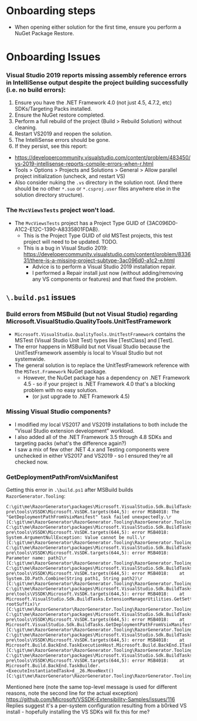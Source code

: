 
# Onboarding steps

* When opening either solution for the first time, ensure you perform a NuGet Package Restore.

# Onboarding Issues

### Visual Studio 2019 reports missing assembly reference errors in IntelliSense output despite the project building successfully (i.e. no build errors):

1. Ensure you have the .NET Framework 4.0 (not just 4.5, 4.7.2, etc) SDKs/Targeting Packs installed.
1. Ensure the NuGet restore completed.
1. Perform a full rebuild of the project (Build > Rebuild Solution) without cleaning.
1. Restart VS2019 and reopen the solution.
1. The IntelliSense errors should be gone.
1. If they persist, see this report:
  * https://developercommunity.visualstudio.com/content/problem/483450/vs-2019-intellisense-reports-compile-errors-when-r.html
  * Tools > Options > Projects and Solutions > General > Allow parallel project initialization (uncheck, and restart VS)
  * Also consider nuking the `.vs` directory in the solution root. (And there should be no other `*.suo` or `*.csproj.user` files anywhere else in the solution directory structure).

### The `MvcViewsTests` project won't load.

* The `MvcViewsTests` project has a Project Type GUID of {3AC096D0-A1C2-E12C-1390-A8335801FDAB}.
  * This is the Project Type GUID of old MSTest projects, this test project will need to be updated. TODO.
  * This is a bug in Visual Studio 2019: https://developercommunity.visualstudio.com/content/problem/833631/there-is-a-missing-project-subtype-3ac096d0-a1c2-e.html
	* Advice is to perform a Visual Studio 2019 installation repair.
    * I performed a Repair install just now (without adding/removing any VS components or features) and that fixed the problem.

## `\.build.ps1` issues

### Build errors from MSBuild (but not Visual Studio) regarding Microsoft.VisualStudio.QualityTools.UnitTestFramework

* `Microsoft.VisualStudio.QualityTools.UnitTestFramework` contains the MSTest (Visual Studio Unit Test) types like [TestClass] and [Test].
* The error happens in MSBuild but not Visual Studio because the UnitTestFramework assembly is local to Visual Studio but not systemwide.
* The general solution is to replace the UnitTestFramework reference with the `MSTest.Framework` NuGet package.
  * However, the NuGet package has a dependency on .NET Framework 4.5 - so if your project is .NET Framework 4.0 that's a blocking problem with no easy solution.
    * (or just upgrade to .NET Framework 4.5)

### Missing Visual Studio components?

* I modified my local VS2017 and VS2019 installations to both include the "Visual Studio extension development" workload.
* I also added all of the .NET Framework 3.5 through 4.8 SDKs and targeting packs (what's the difference again?)
* I saw a mix of few other .NET 4.x and Testing components were unchecked in either VS2017 and VS2019 - so I ensured they're all checked now.

###  GetDeploymentPathFromVsixManifest

Getting this error in `.\build.ps1` after MSBuild builds `RazorGenerator.Tooling`:

```
C:\git\me\RazorGenerator\packages\Microsoft.VisualStudio.Sdk.BuildTasks.14.0.14.0.12-pre\tools\VSSDK\Microsoft.VsSDK.targets(644,5): error MSB4018: The "GetDeploymentPathFromVsixManifest" task failed unexpectedly.\r [C:\git\me\RazorGenerator\RazorGenerator.Tooling\RazorGenerator.Tooling.csproj]
C:\git\me\RazorGenerator\packages\Microsoft.VisualStudio.Sdk.BuildTasks.14.0.14.0.12-pre\tools\VSSDK\Microsoft.VsSDK.targets(644,5): error MSB4018: System.ArgumentNullException: Value cannot be null.\r [C:\git\me\RazorGenerator\RazorGenerator.Tooling\RazorGenerator.Tooling.csproj]
C:\git\me\RazorGenerator\packages\Microsoft.VisualStudio.Sdk.BuildTasks.14.0.14.0.12-pre\tools\VSSDK\Microsoft.VsSDK.targets(644,5): error MSB4018: Parameter name: path1\r [C:\git\me\RazorGenerator\RazorGenerator.Tooling\RazorGenerator.Tooling.csproj]
C:\git\me\RazorGenerator\packages\Microsoft.VisualStudio.Sdk.BuildTasks.14.0.14.0.12-pre\tools\VSSDK\Microsoft.VsSDK.targets(644,5): error MSB4018:    at System.IO.Path.Combine(String path1, String path2)\r [C:\git\me\RazorGenerator\RazorGenerator.Tooling\RazorGenerator.Tooling.csproj]
C:\git\me\RazorGenerator\packages\Microsoft.VisualStudio.Sdk.BuildTasks.14.0.14.0.12-pre\tools\VSSDK\Microsoft.VsSDK.targets(644,5): error MSB4018:    at Microsoft.VisualStudio.Sdk.BuildTasks.ExtensionManagerUtilities.GetSettingsManagerForDevenv(String rootSuffix)\r [C:\git\me\RazorGenerator\RazorGenerator.Tooling\RazorGenerator.Tooling.csproj]
C:\git\me\RazorGenerator\packages\Microsoft.VisualStudio.Sdk.BuildTasks.14.0.14.0.12-pre\tools\VSSDK\Microsoft.VsSDK.targets(644,5): error MSB4018:    at Microsoft.VisualStudio.Sdk.BuildTasks.GetDeploymentPathFromVsixManifest.Execute()\r [C:\git\me\RazorGenerator\RazorGenerator.Tooling\RazorGenerator.Tooling.csproj]
C:\git\me\RazorGenerator\packages\Microsoft.VisualStudio.Sdk.BuildTasks.14.0.14.0.12-pre\tools\VSSDK\Microsoft.VsSDK.targets(644,5): error MSB4018:    at Microsoft.Build.BackEnd.TaskExecutionHost.Microsoft.Build.BackEnd.ITaskExecutionHost.Execute()\r [C:\git\me\RazorGenerator\RazorGenerator.Tooling\RazorGenerator.Tooling.csproj]
C:\git\me\RazorGenerator\packages\Microsoft.VisualStudio.Sdk.BuildTasks.14.0.14.0.12-pre\tools\VSSDK\Microsoft.VsSDK.targets(644,5): error MSB4018:    at Microsoft.Build.BackEnd.TaskBuilder.<ExecuteInstantiatedTask>d__26.MoveNext() [C:\git\me\RazorGenerator\RazorGenerator.Tooling\RazorGenerator.Tooling.csproj]
```

Mentioned here (note the same top-level message is used for different reasons, note the second line for the actual exception) https://github.com/Microsoft/VSSDK-Extensibility-Samples/issues/116
	Replies suggest it's a per-system configuration resulting from a b0rked VS install - hopefully installing the VS SDKs will fix this for me?

